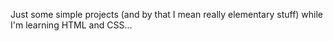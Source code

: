 Just some simple projects (and by that I mean really elementary stuff) while I'm learning HTML and CSS...
